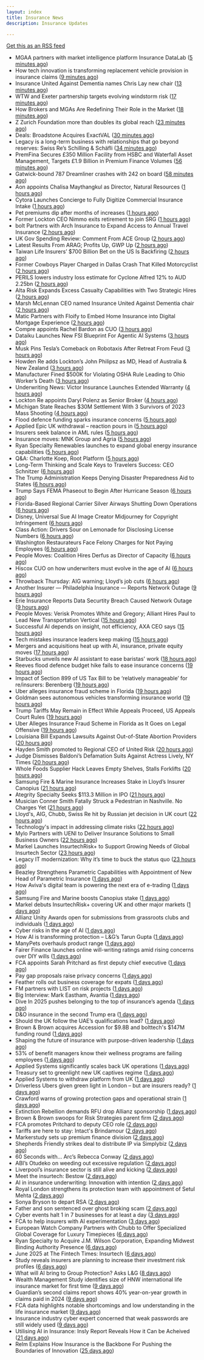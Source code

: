 ```yaml
---
layout: index
title: Insurance News
description: Insurance Updates

---
```


[Get this as an RSS feed](/insurance.rss)

<!-- news_marker starts -->
- MGAA partners with market intelligence platform Insurance DataLab ([5 minutes ago](https://www.reinsurancene.ws/mgaa-partners-with-market-intelligence-platform-insurance-datalab/))
- How tech innovation is transforming replacement vehicle provision in insurance claims ([9 minutes ago](https://www.insurancebusinessmag.com/uk/news/auto-motor/how-tech-innovation-is-transforming-replacement-vehicle-provision-in-insurance-claims-538851.aspx))
- Insurance United Against Dementia names Chris Lay new chair ([13 minutes ago](https://www.insurancebusinessmag.com/uk/news/non-profits/insurance-united-against-dementia-names-chris-lay-new-chair-538848.aspx))
- WTW and Exeter partnership targets evolving windstorm risk ([17 minutes ago](https://www.insurancebusinessmag.com/uk/news/breaking-news/wtw-and-exeter-partnership-targets-evolving-windstorm-risk-538847.aspx))
- How Brokers and MGAs Are Redefining Their Role in the Market ([18 minutes ago](https://insurance-edge.net/2025/06/12/how-brokers-and-mgas-are-redefining-their-role-in-the-market/))
- Z Zurich Foundation more than doubles its global reach ([23 minutes ago](https://www.insurancebusinessmag.com/uk/news/non-profits/z-zurich-foundation-more-than-doubles-its-global-reach-538846.aspx))
- Deals: Broadstone Acquires ExactVAL ([30 minutes ago](https://insurance-edge.net/2025/06/12/deals-broadstone-acquires-exactval/))
- Legacy is a long-term business with relationships that go beyond reserves: Swiss Re’s Schilling & Schäfli ([34 minutes ago](https://www.reinsurancene.ws/legacy-is-a-long-term-business-with-relationships-that-go-beyond-reserves-swiss-res-schilling-schafli/))
- PremFina Secures £350 Million Facility from HSBC and Waterfall Asset Management, Targets £1.9 Billion in Premium Finance Volumes ([56 minutes ago](https://www.insurtechinsights.com/premfina-secures-350-million-facility-from-hsbc-and-waterfall-asset-management-targets-1-9-billion-in-premium-finance-volumes/))
- Gatwick-bound 787 Dreamliner crashes with 242 on board ([58 minutes ago](https://www.insurancebusinessmag.com/uk/news/breaking-news/gatwickbound-787-dreamliner-crashes-with-242-on-board-538840.aspx))
- Aon appoints Chalisa Maythangkul as Director, Natural Resources ([1 hours ago](https://www.reinsurancene.ws/aon-appoints-chalisa-maythangkul-as-director-natural-resources/))
- Cytora Launches Concierge to Fully Digitize Commercial Insurance Intake ([1 hours ago](https://www.insurtechinsights.com/cytora-launches-concierge-to-fully-digitize-commercial-insurance-intake/))
- Pet premiums dip after months of increases ([1 hours ago](https://www.postonline.co.uk/personal/7957929/pet-premiums-dip-after-months-of-increases))
- Former Lockton CEO Nimmo exits retirement to join SRG ([1 hours ago](https://www.postonline.co.uk/news/7957930/former-lockton-ceo-nimmo-exits-retirement-to-join-srg))
- bolt Partners with Arch Insurance to Expand Access to Annual Travel Insurance ([2 hours ago](https://www.insurtechinsights.com/bolt-partners-with-arch-insurance-to-expand-access-to-annual-travel-insurance/))
- UK Gov Spending Review: Comment From ACE Group ([2 hours ago](https://insurance-edge.net/2025/06/12/uk-gov-spending-review-comment-from-ace-group/))
- Latest Results From ARAG; Profits Up, GWP Up ([2 hours ago](https://insurance-edge.net/2025/06/12/latest-results-from-arag-profits-up-gwp-up/))
- Taiwan Life Insurers’ $700 Billion Bet on the US Is Backfiring ([2 hours ago](https://www.insurancejournal.com/news/international/2025/06/12/827304.htm))
- Former Cowboys Player Charged in Dallas Crash That Killed Motorcyclist ([2 hours ago](https://www.insurancejournal.com/news/southcentral/2025/06/12/827074.htm))
- PERILS lowers industry loss estimate for Cyclone Alfred 12% to AUD 2.25bn ([2 hours ago](https://www.reinsurancene.ws/perils-lowers-industry-loss-estimate-for-cyclone-alfred-12-to-aud-2-25bn/))
- Alta Risk Expands Excess Casualty Capabilities with Two Strategic Hires ([2 hours ago](https://www.insurancejournal.com/services/newswire/2025/06/12/827089.htm))
- Marsh McLennan CEO named Insurance United Against Dementia chair ([2 hours ago](https://www.postonline.co.uk/people/7957928/marsh-mclennan-ceo-named-insurance-united-against-dementia-chair))
- Matic Partners with Floify to Embed Home Insurance into Digital Mortgage Experience ([2 hours ago](https://www.insurtechinsights.com/matic-partners-with-floify-to-embed-home-insurance-into-digital-mortgage-experience/))
- Compre appoints Rachel Bardon as CUO ([3 hours ago](https://www.reinsurancene.ws/compre-appoints-rachel-bardon-as-cuo/))
- Dataiku Launches New FSI Blueprint For Agentic AI Systems ([3 hours ago](https://insurance-edge.net/2025/06/12/dataiku-launches-new-fsi-blueprint-for-agentic-ai-systems/))
- Musk Pins Tesla’s Comeback on Robotaxis After Retreat From Feud ([3 hours ago](https://www.insurancejournal.com/news/southcentral/2025/06/12/827263.htm))
- Howden Re adds Lockton’s John Philipsz as MD, Head of Australia & New Zealand ([3 hours ago](https://www.reinsurancene.ws/howden-re-adds-locktons-john-philipsz-as-md-head-of-australia-new-zealand/))
- Manufacturer Fined $500K for Violating OSHA Rule Leading to Ohio Worker’s Death ([3 hours ago](https://www.insurancejournal.com/news/midwest/2025/06/12/827049.htm))
- Underwriting News: Victor Insurance Launches Extended Warranty ([4 hours ago](https://insurance-edge.net/2025/06/12/uunderwriting-news-victor-insurance-launches-extended-warranty/))
- Lockton Re appoints Daryl Polenz as Senior Broker ([4 hours ago](https://www.reinsurancene.ws/lockton-re-appoints-daryl-polenz-as-senior-broker/))
- Michigan State Reaches $30M Settlement With 3 Survivors of 2023 Mass Shooting ([4 hours ago](https://www.insurancejournal.com/news/midwest/2025/06/12/827052.htm))
- Flood defence funding sparks insurance concerns ([5 hours ago](https://www.insurancebusinessmag.com/uk/news/catastrophe/flood-defence-funding-sparks-insurance-concerns-538821.aspx))
- Applied Epic UK withdrawal – reaction pours in ([5 hours ago](https://www.insurancebusinessmag.com/uk/news/technology/applied-epic-uk-withdrawal--reaction-pours-in-538820.aspx))
- Insurers seek balance in AML rules ([5 hours ago](https://www.insurancebusinessmag.com/uk/news/life-insurance/insurers-seek-balance-in-aml-rules-538818.aspx))
- Insurance moves: MNK Group and Agria ([5 hours ago](https://www.insurancebusinessmag.com/uk/news/breaking-news/insurance-moves-mnk-group-and-agria-538817.aspx))
- Ryan Specialty Renewables launches to expand global energy insurance capabilities ([5 hours ago](https://www.reinsurancene.ws/ryan-specialty-renewables-launches-to-expand-global-energy-insurance-capabilities/))
- Q&A: Charlotte Koep, Root Platform ([5 hours ago](https://www.postonline.co.uk/technology/7957566/qa-charlotte-koep-root-platform))
- Long-Term Thinking and Scale Keys to Travelers Success: CEO Schnitzer ([6 hours ago](https://www.insurancejournal.com/news/national/2025/06/12/827063.htm))
- The Trump Administration Keeps Denying Disaster Preparedness Aid to States ([6 hours ago](https://www.insurancejournal.com/news/national/2025/06/12/827246.htm))
- Trump Says FEMA Phaseout to Begin After Hurricane Season ([6 hours ago](https://www.insurancejournal.com/news/national/2025/06/12/827240.htm))
- Florida-Based Regional Carrier Silver Airways Shutting Down Operations ([6 hours ago](https://www.insurancejournal.com/news/southeast/2025/06/12/827271.htm))
- Disney, Universal Sue AI Image Creator Midjourney for Copyright Infringement ([6 hours ago](https://www.insurancejournal.com/news/national/2025/06/12/827252.htm))
- Class Action: Drivers Sour on Lemonade for Disclosing License Numbers ([6 hours ago](https://www.insurancejournal.com/news/east/2025/06/12/827280.htm))
- Washington Restaurateurs Face Felony Charges for Not Paying Employees ([6 hours ago](https://www.insurancejournal.com/news/west/2025/06/12/826642.htm))
- People Moves: Coalition Hires Derfus as Director of Capacity ([6 hours ago](https://www.insurancejournal.com/news/west/2025/06/12/826149.htm))
- Hiscox CUO on how underwriters must evolve in the age of AI ([6 hours ago](https://www.postonline.co.uk/technology/7957894/hiscox-cuo-on-how-underwriters-must-evolve-in-the-age-of-ai))
- Throwback Thursday: AIG warning; Lloyd’s job cuts ([6 hours ago](https://www.postonline.co.uk/lloyd%E2%80%99slondon/7956730/throwback-thursday-aig-warning-lloyd%E2%80%99s-job-cuts))
- Another Insurer — Philadelphia Insurance — Reports Network Outage ([9 hours ago](https://www.insurancejournal.com/news/east/2025/06/11/827299.htm))
- Erie Insurance Reports Data Securtity Breach Caused Network Outage ([9 hours ago](https://www.insurancejournal.com/news/east/2025/06/11/827295.htm))
- People Moves: Verisk Promotes White and Gregory; Alliant Hires Paul to Lead New Transportation Vertical ([15 hours ago](https://www.insurancejournal.com/news/national/2025/06/11/827211.htm))
- Successful AI depends on insight, not efficiency, AXA CEO says ([15 hours ago](https://www.dig-in.com/news/insight-not-efficiency-makes-ai-successful-axa-ceo-says))
- Tech mistakes insurance leaders keep making ([15 hours ago](https://www.dig-in.com/opinion/tech-mistakes-insurance-leaders-keep-making))
- Mergers and acquisitions heat up with AI, insurance, private equity moves ([17 hours ago](https://www.insurancebusinessmag.com/uk/news/breaking-news/mergers-and-acquisitions-heat-up-with-ai-insurance-private-equity-moves-538787.aspx))
- Starbucks unveils new AI assistant to ease baristas' work ([18 hours ago](https://www.insurancebusinessmag.com/uk/business-strategy/starbucks-unveils-new-ai-assistant-to-ease-baristas-work-538756.aspx))
- Reeves flood defence budget hike fails to ease insurance concerns ([19 hours ago](https://www.postonline.co.uk/personal/7957925/reeves-flood-defence-budget-hike-fails-to-ease-insurance-concerns))
- Impact of Section 899 of US Tax Bill to be ‘relatively manageable’ for re/insurers: Berenberg ([19 hours ago](https://www.reinsurancene.ws/impact-of-section-899-of-us-tax-bill-to-be-relatively-manageable-for-re-insurers-berenberg/))
- Uber alleges insurance fraud scheme in Florida ([19 hours ago](https://www.dig-in.com/articles/uber-alleges-insurance-fraud-scheme-in-florida))
- Goldman sees autonomous vehicles transforming insurance world ([19 hours ago](https://www.dig-in.com/articles/goldman-autonomous-vehicles-transforming-insurance-world))
- Trump Tariffs May Remain in Effect While Appeals Proceed, US Appeals Court Rules ([19 hours ago](https://www.insurancejournal.com/news/national/2025/06/11/827205.htm))
- Uber Alleges Insurance Fraud Scheme in Florida as It Goes on Legal Offensive ([19 hours ago](https://www.insurancejournal.com/news/southeast/2025/06/11/827201.htm))
- Louisiana Bill Expands Lawsuits Against Out-of-State Abortion Providers ([20 hours ago](https://www.insurancejournal.com/news/southcentral/2025/06/11/827085.htm))
- Hayden Smith promoted to Regional CEO of United Risk ([20 hours ago](https://www.reinsurancene.ws/hayden-smith-promoted-to-regional-ceo-of-united-risk/))
- Judge Dismisses Baldoni’s Defamation Suits Against Actress Lively, NY Times ([20 hours ago](https://www.insurancejournal.com/news/east/2025/06/11/827191.htm))
- Whole Foods Supplier Hack Leaves Empty Shelves, Stalls Forklifts ([20 hours ago](https://www.insurancejournal.com/news/national/2025/06/11/827183.htm))
- Samsung Fire & Marine Insurance Increases Stake in Lloyd’s Insurer Canopius ([21 hours ago](https://www.insurancejournal.com/news/international/2025/06/11/827177.htm))
- Ategrity Specialty Seeks $113.3 Million in IPO ([21 hours ago](https://www.insurancejournal.com/news/national/2025/06/11/827178.htm))
- Musician Conner Smith Fatally Struck a Pedestrian in Nashville. No Charges Yet ([21 hours ago](https://www.insurancejournal.com/news/southeast/2025/06/11/827172.htm))
- Lloyd's, AIG, Chubb, Swiss Re hit by Russian jet decision in UK court ([22 hours ago](https://www.insurancebusinessmag.com/uk/news/breaking-news/lloyds-aig-chubb-swiss-re-hit-by-russian-jet-decision-in-uk-court-538708.aspx))
- Technology's impact in addressing climate risks ([22 hours ago](https://www.dig-in.com/podcast/technologys-impact-in-addressing-climate-risks))
- Mylo Partners with UENI to Deliver Insurance Solutions to Small Business Owners ([22 hours ago](https://www.insurtechinsights.com/mylo-partners-with-ueni-to-deliver-insurance-solutions-to-small-business-owners/))
- Markel Launches InsurtechRisk+ to Support Growing Needs of Global Insurtech Sector ([23 hours ago](https://www.insurtechinsights.com/markel-launches-insurtechrisk-to-support-growing-needs-of-global-insurtech-sector/))
- Legacy IT modernization: Why it’s time to buck the status quo ([23 hours ago](https://www.insurtechinsights.com/legacy-it-modernization-why-its-time-to-buck-the-status-quo/))
- Beazley Strengthens Parametric Capabilities with Appointment of New Head of Parametric Insurance ([1 days ago](https://www.insurtechinsights.com/beazley-strengthens-parametric-capabilities-with-appointment-of-new-head-of-parametric-insurance/))
- How Aviva's digital team is powering the next era of e-trading ([1 days ago](https://www.insurancebusinessmag.com/uk/news/sme/how-avivas-digital-team-is-powering-the-next-era-of-etrading-538687.aspx))
- Samsung Fire and Marine boosts Canopius stake ([1 days ago](https://www.insurancebusinessmag.com/uk/news/breaking-news/samsung-fire-and-marine-boosts-canopius-stake-538681.aspx))
- Markel debuts InsurtechRisk+ covering UK and other major markets ([1 days ago](https://www.insurancebusinessmag.com/uk/news/technology/markel-debuts-insurtechrisk-covering-uk-and-other-major-markets-538677.aspx))
- Allianz Unity Awards open for submissions from grassroots clubs and individuals ([1 days ago](https://www.insurancebusinessmag.com/uk/news/non-profits/allianz-unity-awards-open-for-submissions-from-grassroots-clubs-and-individuals-538676.aspx))
- Cyber risks in the age of AI ([1 days ago](https://www.insurancebusinessmag.com/uk/tv/cyber-risks-in-the-age-of-ai-538675.aspx))
- How AI is transforming protection – L&G’s Tarun Gupta ([1 days ago](https://ifamagazine.com/what-does-ai-mean-for-digital-health-and-wellbeing/))
- ManyPets overhauls product range ([1 days ago](https://www.postonline.co.uk/news/7957921/manypets-overhauls-product-range))
- Fairer Finance launches online will-writing ratings amid rising concerns over DIY wills ([1 days ago](https://ifamagazine.com/fairer-finance-launches-online-will-writing-ratings-amid-rising-concerns-over-diy-wills/))
- FCA appoints Sarah Pritchard as first deputy chief executive ([1 days ago](https://www.insurancebusinessmag.com/uk/news/breaking-news/fca-appoints-sarah-pritchard-as-first-deputy-chief-executive-538650.aspx))
- Pay gap proposals raise privacy concerns ([1 days ago](https://www.insurancebusinessmag.com/uk/news/breaking-news/pay-gap-proposals-raise-privacy-concerns-538649.aspx))
- Feather rolls out business coverage for expats ([1 days ago](https://www.insurancebusinessmag.com/uk/news/breaking-news/feather-rolls-out-business-coverage-for-expats-538648.aspx))
- FM partners with LIST on risk projects ([1 days ago](https://www.insurancebusinessmag.com/uk/news/breaking-news/fm-partners-with-list-on-risk-projects-538647.aspx))
- Big Interview: Mark Eastham, Avantia ([1 days ago](https://www.postonline.co.uk/personal/7957718/big-interview-mark-eastham-avantia))
- Dive In 2025 pushes belonging to the top of insurance’s agenda ([1 days ago](https://www.postonline.co.uk/news/7957904/dive-in-2025-pushes-belonging-to-the-top-of-insurance%E2%80%99s-agenda))
- D&O insurance in the second Trump era ([1 days ago](https://www.postonline.co.uk/commercial/7957858/do-insurance-in-the-second-trump-era))
- Should the UK follow the UAE’s qualifications lead? ([1 days ago](https://www.postonline.co.uk/people/7957500/should-the-uk-follow-the-uae%E2%80%99s-qualifications-lead))
- Brown & Brown acquires Accession for $9.8B and bolttech's $147M funding round ([1 days ago](https://www.dig-in.com/news/brown-brown-acquires-accession-9-8b-bolttech-147m-funding))
- Shaping the future of insurance with purpose-driven leadership ([1 days ago](https://www.dig-in.com/opinion/shaping-future-of-insurance-with-purpose-driven-leadership))
- 53% of benefit managers know their wellness programs are failing employees ([1 days ago](https://www.dig-in.com/news/wellness-benefits-are-not-improving-employee-health))
- Applied Systems significantly scales back UK operations ([1 days ago](https://www.postonline.co.uk/news/7957918/applied-systems-significantly-scales-back-uk-operations))
- Treasury set to greenlight new UK captives regime ([1 days ago](https://www.postonline.co.uk/commercial/7957917/treasury-set-to-greenlight-new-uk-captives-regime))
- Applied Systems to withdraw platform from UK ([1 days ago](https://www.insurancebusinessmag.com/uk/news/technology/applied-systems-to-withdraw-platform-from-uk-538563.aspx))
- Driverless Ubers given green light in London – but are insurers ready? ([1 days ago](https://www.insurancebusinessmag.com/uk/news/auto-motor/driverless-ubers-given-green-light-in-london--but-are-insurers-ready-538562.aspx))
- Crawford warns of growing protection gaps and operational strain ([1 days ago](https://www.insurancebusinessmag.com/uk/news/claims/crawford-warns-of-growing-protection-gaps-and-operational-strain-538567.aspx))
- Extinction Rebellion demands RFU drop Allianz sponsorship ([1 days ago](https://www.postonline.co.uk/news/7957916/extinction-rebellion-demands-rfu-drop-allianz-sponsorship))
- Brown & Brown swoops for Risk Strategies parent firm ([2 days ago](https://www.postonline.co.uk/news/7957914/brown-brown-swoops-for-risk-strategies-parent-firm))
- FCA promotes Pritchard to deputy CEO role ([2 days ago](https://www.postonline.co.uk/news/7957913/fca-promotes-pritchard-to-deputy-ceo-role))
- Tariffs are here to stay: Intact's Brindamour ([2 days ago](https://www.insurancebusinessmag.com/uk/news/breaking-news/tariffs-are-here-to-stay-intacts-brindamour-538522.aspx))
- Markerstudy sets up premium finance division ([2 days ago](https://www.postonline.co.uk/news/7957910/markerstudy-sets-up-premium-finance-division))
- Shepherds Friendly strikes deal to distribute IP via Simplybiz ([2 days ago](https://ifamagazine.com/shepherds-friendly-strikes-deal-to-distribute-ip-via-simplybiz/))
- 60 Seconds with... Arc’s Rebecca Conway ([2 days ago](https://www.postonline.co.uk/people/7957449/60-seconds-with-arc%E2%80%99s-rebecca-conway))
- ABI’s Otudeko on weeding out excessive regulation ([2 days ago](https://www.postonline.co.uk/regulation/7957893/abi%E2%80%99s-otudeko-on-weeding-out-excessive-regulation))
- Liverpool’s insurance sector is still alive and kicking ([2 days ago](https://www.postonline.co.uk/commercial/7957804/liverpool%E2%80%99s-insurance-sector-is-still-alive-and-kicking))
- Meet the insurtech: Bestow ([2 days ago](https://www.dig-in.com/news/meet-the-insurtech-bestow))
- AI in insurance underwriting: Innovation with intention ([2 days ago](https://www.dig-in.com/opinion/ai-in-insurance-underwriting))
- Royal London strengthens its protection team with appointment of Setul Mehta ([2 days ago](https://ifamagazine.com/royal-london-strengthens-its-protection-team-with-appointment-of-setul-mehta/))
- Sonya Bryson to depart RSA ([2 days ago](https://www.postonline.co.uk/news/7957903/sonya-bryson-to-depart-rsa))
- Father and son sentenced over ghost broking scam ([2 days ago](https://www.postonline.co.uk/broker/7957901/father-and-son-sentenced-over-ghost-broking-scam))
- Cyber events halt 1 in 7 businesses for at least a day ([3 days ago](https://www.postonline.co.uk/news/7957899/cyber-events-halt-1-in-7-businesses-for-at-least-a-day))
- FCA to help insurers with AI experimentation ([3 days ago](https://www.postonline.co.uk/technology/7957898/fca-to-help-insurers-with-ai-experimentation))
- European Watch Company Partners with Chubb to Offer Specialized Global Coverage for Luxury Timepieces ([6 days ago](https://www.insurtechinsights.com/european-watch-company-partners-with-chubb-to-offer-specialized-global-coverage-for-luxury-timepieces/))
- Ryan Specialty to Acquire J.M. Wilson Corporation, Expanding Midwest Binding Authority Presence ([6 days ago](https://www.insurtechinsights.com/ryan-specialty-to-acquire-j-m-wilson-corporation-expanding-midwest-binding-authority-presence/))
- June 2025 at The Fintech Times: Insurtech ([6 days ago](https://thefintechtimes.com/june-2025-at-the-fintech-times-insurtech/))
- Study reveals insurers are planning to increase their investment risk profiles ([6 days ago](https://ifamagazine.com/study-reveals-insurers-are-planning-to-increase-their-investment-risk-profiles/))
- What will AI bring to Group Protection? Asks L&G ([8 days ago](https://ifamagazine.com/what-will-ai-bring-to-group-protection-asks-lg/))
- Wealth Management Study identifies size of HNW international life insurance market for first time ([9 days ago](https://ifamagazine.com/wealth-management-study-identifies-size-of-hnw-international-life-insurance-market-for-first-time/))
- Guardian’s second claims report shows 40% year-on-year growth in claims paid in 2024 ([9 days ago](https://ifamagazine.com/guardians-second-claims-report-show-40-year-on-year-growth-in-claims-paid-in-2024/))
- FCA data highlights notable shortcomings and low understanding in the life insurance market ([9 days ago](https://ifamagazine.com/fca-data-highlights-notable-shortcomings-and-low-understanding-in-the-life-insurance-market/))
- Insurance industry cyber expert concerned that weak passwords are still widely used ([9 days ago](https://ifamagazine.com/insurance-industry-cyber-expert-concerned-that-weak-passwords-are-still-widely-used/))
- Utilising AI in Insurance: Insly Report Reveals How it Can be Acheived ([21 days ago](https://thefintechtimes.com/utilising-ai-in-insurance-insly-report-reveals-how-it-can-be-acheived/))
- Relm Explains How Insurance is the Backbone For Pushing the Boundaries of Innovation ([25 days ago](https://thefintechtimes.com/relm-explains-how-insurance-is-the-backbone-for-pushing-the-boundaries-of-innovation/))

<!-- news_marker ends -->